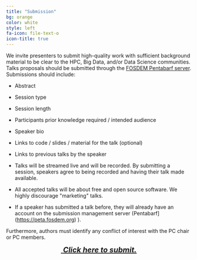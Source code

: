 ```yaml
---
title: "Submission"
bg: orange
color: white
style: left
fa-icon: file-text-o
icon-title: true
---
```


We invite presenters to submit high-quality work with sufficient background
material to be clear to the HPC, Big Data, and/or Data Science communities.
Talks proposals should be submitted through the [FOSDEM Pentabarf
server](https://penta.fosdem.org). Submissions should include:

- Abstract
- Session type
- Session length
- Participants prior knowledge required / intended audience
- Speaker bio
- Links to code / slides / material for the talk (optional)
- Links to previous talks by the speaker

- Talks will be streamed live and will be recorded. By submitting a session,
  speakers agree to being recorded and having their talk made available.
- All accepted talks will be about free and open source software. We highly
  discourage "marketing" talks.
- If a speaker has submitted a talk before, they will already have an account on
  the submission management server (Pentabarf](https://peta.fosdem.org) ).

Furthermore, authors must identify any conflict of interest with the PC chair or PC members.

<div style="text-align:center;">
  <p>
    <span style="font-size:20px;">
      <a href="https://penta.fosdem.org">
        <i class="fa fa-sign-in">&nbsp;<b>Click here to submit.</b></i>
      </a>
    </span>
  </p>
</div>
